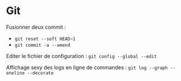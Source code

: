 ﻿Git
===

Fusionner deux commit :

* `git reset --soft HEAD~1` 
* `git commit -a --amend`

Editer le fichier de configuration : `git config --global --edit`

Affichage sexy des logs en ligne de commandes : `git log --graph --oneline --decorate`


